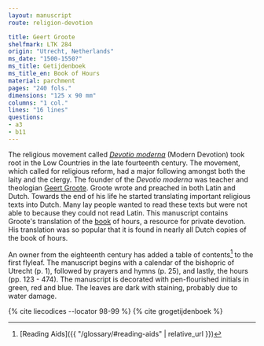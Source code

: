 ```yaml
---
layout: manuscript
route: religion-devotion

title: Geert Groote
shelfmark: LTK 284
origin: "Utrecht, Netherlands"
ms_date: "1500-1550?"
ms_title: Getijdenboek
ms_title_en: Book of Hours
material: parchment
pages: "240 fols."
dimensions: "125 x 90 mm"
columns: "1 col."
lines: "16 lines"
questions:
- a3
- b11
---
```


The religious movement called *[Devotio moderna](https://en.wikipedia.org/wiki/Devotio_Moderna)* (Modern
Devotion) took root in the Low Countries in the late fourteenth century.
The movement, which called for religious reform, had a major following
amongst both the laity and the clergy. The founder of the *Devotio moderna* was teacher and theologian [Geert
Groote](https://en.wikipedia.org/wiki/Geert_Groote). Groote wrote and
preached in both Latin and Dutch. Towards the end of his life he started
translating important religious texts into Dutch. Many lay people wanted
to read these texts but were not able to because they could not read
Latin. This manuscript contains Groote's translation of the
[book](https://en.wikipedia.org/wiki/Book_of_hours) of hours, a resource
for private devotion. His translation was so popular that it is found in
nearly all Dutch copies of the book of hours.

An owner from the eighteenth century has added a table of contents[^1] to
the first flyleaf. The manuscript begins with a calendar of the
bishopric of Utrecht (p. <span data-fol="1" class="fref">1</span>), followed by prayers and hymns (p. <span data-fol="25" class="fref">25</span>), and
lastly, the hours (pp. <span data-fol="123" class="fref">123</span> - <span data-fol="474" class="fref">474</span>). The manuscript is decorated with
pen-flourished initials in green, red and blue. The leaves are dark with
staining, probably due to water damage.

[^1]: [Reading Aids]({{ "/glossary/#reading-aids" | relative_url }})

{% cite liecodices --locator 98-99 %}
{% cite grogetijdenboek %}